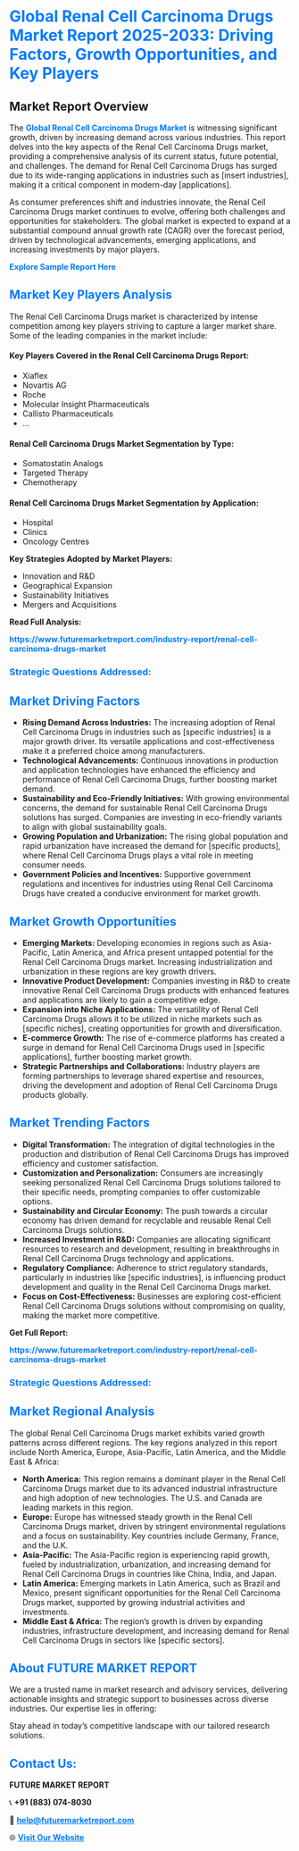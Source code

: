 <h1 style="color: #007BFF;">Global Renal Cell Carcinoma Drugs Market Report 2025-2033: Driving Factors, Growth Opportunities, and Key Players</h1>

<section id="overview">
<h2>Market Report Overview</h2>
<p>The <a href="https://www.futuremarketreport.com/industry-report/renal-cell-carcinoma-drugs-market" style="color: #007BFF; text-decoration: none;"><strong>Global Renal Cell Carcinoma Drugs Market</strong></a> is witnessing significant growth, driven by increasing demand across various industries. This report delves into the key aspects of the Renal Cell Carcinoma Drugs market, providing a comprehensive analysis of its current status, future potential, and challenges. The demand for Renal Cell Carcinoma Drugs has surged due to its wide-ranging applications in industries such as [insert industries], making it a critical component in modern-day [applications].</p>
<p>As consumer preferences shift and industries innovate, the Renal Cell Carcinoma Drugs market continues to evolve, offering both challenges and opportunities for stakeholders. The global market is expected to expand at a substantial compound annual growth rate (CAGR) over the forecast period, driven by technological advancements, emerging applications, and increasing investments by major players.</p>
</section>

<section id="overview">
<p><a href="https://www.futuremarketreport.com/request-sample/reportId=63895" style="color: #007BFF; text-decoration: none;"><strong>Explore Sample Report Here</strong></a></p>
</section>

<section id="key-players">
<h2 style="color: #007BFF;">Market Key Players Analysis</h2>
<p>The Renal Cell Carcinoma Drugs market is characterized by intense competition among key players striving to capture a larger market share. Some of the leading companies in the market include:</p>
<h4>Key Players Covered in the Renal Cell Carcinoma Drugs Report:</h4>
<ul><li>Xiaflex</li><li>Novartis AG</li><li>Roche</li><li>Molecular Insight Pharmaceuticals</li><li>Callisto Pharmaceuticals</li><li>...</li></ul>
<h4>Renal Cell Carcinoma Drugs Market Segmentation by Type:</h4>
<ul><li>Somatostatin Analogs</li><li>Targeted Therapy</li><li>Chemotherapy</li></ul>

<h4>Renal Cell Carcinoma Drugs Market Segmentation by Application:</h4>
<ul><li>Hospital</li><li>Clinics</li><li>Oncology Centres</li></ul>
<p><strong>Key Strategies Adopted by Market Players:</strong></p>
<ul>
<li>Innovation and R&D</li>
<li>Geographical Expansion</li>
<li>Sustainability Initiatives</li>
<li>Mergers and Acquisitions</li>
</ul>
</section>

<section>
<p><strong>Read Full Analysis: </strong></p><a href="https://www.futuremarketreport.com/industry-report/renal-cell-carcinoma-drugs-market" style="color: #007BFF; text-decoration: none;"><strong>https://www.futuremarketreport.com/industry-report/renal-cell-carcinoma-drugs-market</strong></a>
<h3 style="color: #007BFF;">Strategic Questions Addressed:</h3>
</section>

<section id="driving-factors">
<h2 style="color: #007BFF;">Market Driving Factors</h2>
<ul>
<li><strong>Rising Demand Across Industries:</strong> The increasing adoption of Renal Cell Carcinoma Drugs in industries such as [specific industries] is a major growth driver. Its versatile applications and cost-effectiveness make it a preferred choice among manufacturers.</li>
<li><strong>Technological Advancements:</strong> Continuous innovations in production and application technologies have enhanced the efficiency and performance of Renal Cell Carcinoma Drugs, further boosting market demand.</li>
<li><strong>Sustainability and Eco-Friendly Initiatives:</strong> With growing environmental concerns, the demand for sustainable Renal Cell Carcinoma Drugs solutions has surged. Companies are investing in eco-friendly variants to align with global sustainability goals.</li>
<li><strong>Growing Population and Urbanization:</strong> The rising global population and rapid urbanization have increased the demand for [specific products], where Renal Cell Carcinoma Drugs plays a vital role in meeting consumer needs.</li>
<li><strong>Government Policies and Incentives:</strong> Supportive government regulations and incentives for industries using Renal Cell Carcinoma Drugs have created a conducive environment for market growth.</li>
</ul>
</section>

<section id="growth-opportunities">
<h2 style="color: #007BFF;">Market Growth Opportunities</h2>
<ul>
<li><strong>Emerging Markets:</strong> Developing economies in regions such as Asia-Pacific, Latin America, and Africa present untapped potential for the Renal Cell Carcinoma Drugs market. Increasing industrialization and urbanization in these regions are key growth drivers.</li>
<li><strong>Innovative Product Development:</strong> Companies investing in R&D to create innovative Renal Cell Carcinoma Drugs products with enhanced features and applications are likely to gain a competitive edge.</li>
<li><strong>Expansion into Niche Applications:</strong> The versatility of Renal Cell Carcinoma Drugs allows it to be utilized in niche markets such as [specific niches], creating opportunities for growth and diversification.</li>
<li><strong>E-commerce Growth:</strong> The rise of e-commerce platforms has created a surge in demand for Renal Cell Carcinoma Drugs used in [specific applications], further boosting market growth.</li>
<li><strong>Strategic Partnerships and Collaborations:</strong> Industry players are forming partnerships to leverage shared expertise and resources, driving the development and adoption of Renal Cell Carcinoma Drugs products globally.</li>
</ul>
</section>

<section id="trending-factors">
<h2 style="color: #007BFF;">Market Trending Factors</h2>
<ul>
<li><strong>Digital Transformation:</strong> The integration of digital technologies in the production and distribution of Renal Cell Carcinoma Drugs has improved efficiency and customer satisfaction.</li>
<li><strong>Customization and Personalization:</strong> Consumers are increasingly seeking personalized Renal Cell Carcinoma Drugs solutions tailored to their specific needs, prompting companies to offer customizable options.</li>
<li><strong>Sustainability and Circular Economy:</strong> The push towards a circular economy has driven demand for recyclable and reusable Renal Cell Carcinoma Drugs solutions.</li>
<li><strong>Increased Investment in R&D:</strong> Companies are allocating significant resources to research and development, resulting in breakthroughs in Renal Cell Carcinoma Drugs technology and applications.</li>
<li><strong>Regulatory Compliance:</strong> Adherence to strict regulatory standards, particularly in industries like [specific industries], is influencing product development and quality in the Renal Cell Carcinoma Drugs market.</li>
<li><strong>Focus on Cost-Effectiveness:</strong> Businesses are exploring cost-efficient Renal Cell Carcinoma Drugs solutions without compromising on quality, making the market more competitive.</li>
</ul>
</section>

<section>
<p><strong>Get Full Report: </strong></p><a href="https://www.futuremarketreport.com/industry-report/renal-cell-carcinoma-drugs-market" style="color: #007BFF; text-decoration: none;"><strong>https://www.futuremarketreport.com/industry-report/renal-cell-carcinoma-drugs-market</strong></a>
<h3 style="color: #007BFF;">Strategic Questions Addressed:</h3>
</section>


<section id="regional-analysis">
<h2 style="color: #007BFF;">Market Regional Analysis</h2>
<p>The global Renal Cell Carcinoma Drugs market exhibits varied growth patterns across different regions. The key regions analyzed in this report include North America, Europe, Asia-Pacific, Latin America, and the Middle East & Africa:</p>
<ul>
<li><strong>North America:</strong> This region remains a dominant player in the Renal Cell Carcinoma Drugs market due to its advanced industrial infrastructure and high adoption of new technologies. The U.S. and Canada are leading markets in this region.</li>
<li><strong>Europe:</strong> Europe has witnessed steady growth in the Renal Cell Carcinoma Drugs market, driven by stringent environmental regulations and a focus on sustainability. Key countries include Germany, France, and the U.K.</li>
<li><strong>Asia-Pacific:</strong> The Asia-Pacific region is experiencing rapid growth, fueled by industrialization, urbanization, and increasing demand for Renal Cell Carcinoma Drugs in countries like China, India, and Japan.</li>
<li><strong>Latin America:</strong> Emerging markets in Latin America, such as Brazil and Mexico, present significant opportunities for the Renal Cell Carcinoma Drugs market, supported by growing industrial activities and investments.</li>
<li><strong>Middle East & Africa:</strong> The region’s growth is driven by expanding industries, infrastructure development, and increasing demand for Renal Cell Carcinoma Drugs in sectors like [specific sectors].</li>
</ul>
</section>

<footer>
<h2 style="color: #007BFF;">About FUTURE MARKET REPORT</h2>
<p>We are a trusted name in market research and advisory services, delivering actionable insights and strategic support to businesses across diverse industries. Our expertise lies in offering:</p>

<p>Stay ahead in today’s competitive landscape with our tailored research solutions.</p>

<h2 style="color: #007BFF;">Contact Us:</h2>
<p><strong>FUTURE MARKET REPORT</strong></p>
<p>📞 <strong>+91 (883) 074-8030</strong></p>
<p>📧 <strong><a href="mailto:help@futuremarketreport.com" style="color: #007BFF;">help@futuremarketreport.com</a></strong></p>
<p>🌐 <strong><a href="https://www.futuremarketreport.com/" style="color: #007BFF;">Visit Our Website</a></strong></p>
</footer>